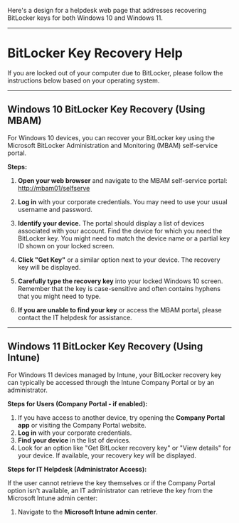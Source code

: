 Here's a design for a helpdesk web page that addresses recovering BitLocker keys for both Windows 10 and Windows 11.

---

# BitLocker Key Recovery Help

If you are locked out of your computer due to BitLocker, please follow the instructions below based on your operating system.

---

## Windows 10 BitLocker Key Recovery (Using MBAM)

For Windows 10 devices, you can recover your BitLocker key using the Microsoft BitLocker Administration and Monitoring (MBAM) self-service portal.

**Steps:**

1.  **Open your web browser** and navigate to the MBAM self-service portal:
    [http://mbam01/selfserve](http://mbam01/selfserve)

2.  **Log in** with your corporate credentials. You may need to use your usual username and password.

3.  **Identify your device.** The portal should display a list of devices associated with your account. Find the device for which you need the BitLocker key. You might need to match the device name or a partial key ID shown on your locked screen.

4.  **Click "Get Key"** or a similar option next to your device. The recovery key will be displayed.

5.  **Carefully type the recovery key** into your locked Windows 10 screen. Remember that the key is case-sensitive and often contains hyphens that you might need to type.

6.  **If you are unable to find your key** or access the MBAM portal, please contact the IT helpdesk for assistance.

---

## Windows 11 BitLocker Key Recovery (Using Intune)

For Windows 11 devices managed by Intune, your BitLocker recovery key can typically be accessed through the Intune Company Portal or by an administrator.

**Steps for Users (Company Portal - if enabled):**

1.  If you have access to another device, try opening the **Company Portal app** or visiting the Company Portal website.
2.  **Log in** with your corporate credentials.
3.  **Find your device** in the list of devices.
4.  Look for an option like "Get BitLocker recovery key" or "View details" for your device. If available, your recovery key will be displayed.

**Steps for IT Helpdesk (Administrator Access):**

If the user cannot retrieve the key themselves or if the Company Portal option isn't available, an IT administrator can retrieve the key from the Microsoft Intune admin center:

1.  Navigate to the **Microsoft Intune admin center**.
    